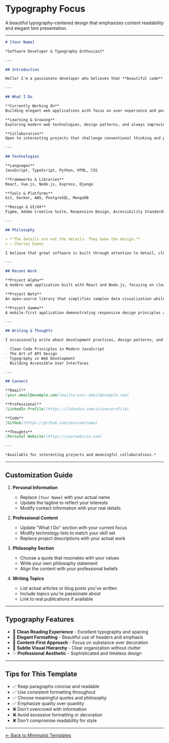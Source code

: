 # Typography Focus

A beautiful typography-centered design that emphasizes content readability and elegant text presentation.

---

```markdown
# [Your Name]

*Software Developer & Typography Enthusiast*

---

## Introduction

Hello! I'm a passionate developer who believes that **beautiful code** should be matched by **beautiful presentation**. I focus on creating clean, readable, and maintainable software while paying attention to the details that make the difference.

---

## What I Do

**Currently Working On**  
Building elegant web applications with focus on user experience and performance optimization.

**Learning & Growing**  
Exploring modern web technologies, design patterns, and always improving my craft through continuous learning.

**Collaboration**  
Open to interesting projects that challenge conventional thinking and push the boundaries of what's possible.

---

## Technologies

**Languages**  
JavaScript, TypeScript, Python, HTML, CSS

**Frameworks & Libraries**  
React, Vue.js, Node.js, Express, Django

**Tools & Platforms**  
Git, Docker, AWS, PostgreSQL, MongoDB

**Design & UI/UX**  
Figma, Adobe Creative Suite, Responsive Design, Accessibility Standards

---

## Philosophy

> *"The details are not the details. They make the design."*  
> — Charles Eames

I believe that great software is built through attention to detail, clear communication, and a deep understanding of user needs. Every line of code should serve a purpose, and every interface should feel intuitive.

---

## Recent Work

**Project Alpha**  
A modern web application built with React and Node.js, focusing on clean architecture and exceptional user experience.

**Project Beta**  
An open-source library that simplifies complex data visualization while maintaining performance and accessibility.

**Project Gamma**  
A mobile-first application demonstrating responsive design principles and progressive web app capabilities.

---

## Writing & Thoughts

I occasionally write about development practices, design patterns, and the intersection of technology and user experience. Recent topics include:

- Clean Code Principles in Modern JavaScript
- The Art of API Design
- Typography in Web Development
- Building Accessible User Interfaces

---

## Connect

**Email**  
[your.email@example.com](mailto:your.email@example.com)

**Professional**  
[LinkedIn Profile](https://linkedin.com/in/yourprofile)

**Code**  
[GitHub](https://github.com/yourusername)

**Thoughts**  
[Personal Website](https://yourwebsite.com)

---

*Available for interesting projects and meaningful collaborations.*
```

---

## Customization Guide

1. **Personal Information**
   - Replace `[Your Name]` with your actual name
   - Update the tagline to reflect your interests
   - Modify contact information with your real details

2. **Professional Content**
   - Update "What I Do" section with your current focus
   - Modify technology lists to match your skill set
   - Replace project descriptions with your actual work

3. **Philosophy Section**
   - Choose a quote that resonates with your values
   - Write your own philosophy statement
   - Align the content with your professional beliefs

4. **Writing Topics**
   - List actual articles or blog posts you've written
   - Include topics you're passionate about
   - Link to real publications if available

---

## Typography Features

- 📖 **Clean Reading Experience** - Excellent typography and spacing
- 🎨 **Elegant Formatting** - Beautiful use of headers and emphasis
- 📝 **Content-First Approach** - Focus on substance over decoration
- 💫 **Subtle Visual Hierarchy** - Clear organization without clutter
- ✨ **Professional Aesthetic** - Sophisticated and timeless design

---

## Tips for This Template

- ✅ Keep paragraphs concise and readable
- ✅ Use consistent formatting throughout
- ✅ Choose meaningful quotes and philosophy
- ✅ Emphasize quality over quantity
- ❌ Don't overcrowd with information
- ❌ Avoid excessive formatting or decoration
- ❌ Don't compromise readability for style

---

[← Back to Minimalist Templates](./README.md)